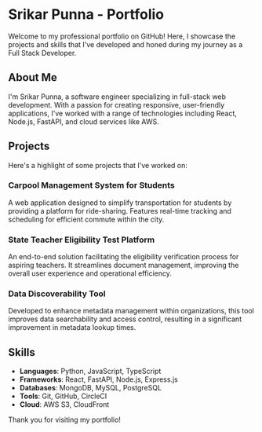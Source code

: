 # Srikar Punna - Portfolio

Welcome to my professional portfolio on GitHub! Here, I showcase the projects and skills that I've developed and honed during my journey as a Full Stack Developer.

## About Me

I'm Srikar Punna, a software engineer specializing in full-stack web development. With a passion for creating responsive, user-friendly applications, I've worked with a range of technologies including React, Node.js, FastAPI, and cloud services like AWS.

## Projects

Here's a highlight of some projects that I've worked on:

### Carpool Management System for Students
A web application designed to simplify transportation for students by providing a platform for ride-sharing. Features real-time tracking and scheduling for efficient commute within the city.

### State Teacher Eligibility Test Platform
An end-to-end solution facilitating the eligibility verification process for aspiring teachers. It streamlines document management, improving the overall user experience and operational efficiency.

### Data Discoverability Tool
Developed to enhance metadata management within organizations, this tool improves data searchability and access control, resulting in a significant improvement in metadata lookup times.

## Skills

- **Languages**: Python, JavaScript, TypeScript
- **Frameworks**: React, FastAPI, Node.js, Express.js
- **Databases**: MongoDB, MySQL, PostgreSQL
- **Tools**: Git, GitHub, CircleCI
- **Cloud**: AWS S3, CloudFront



Thank you for visiting my portfolio!

